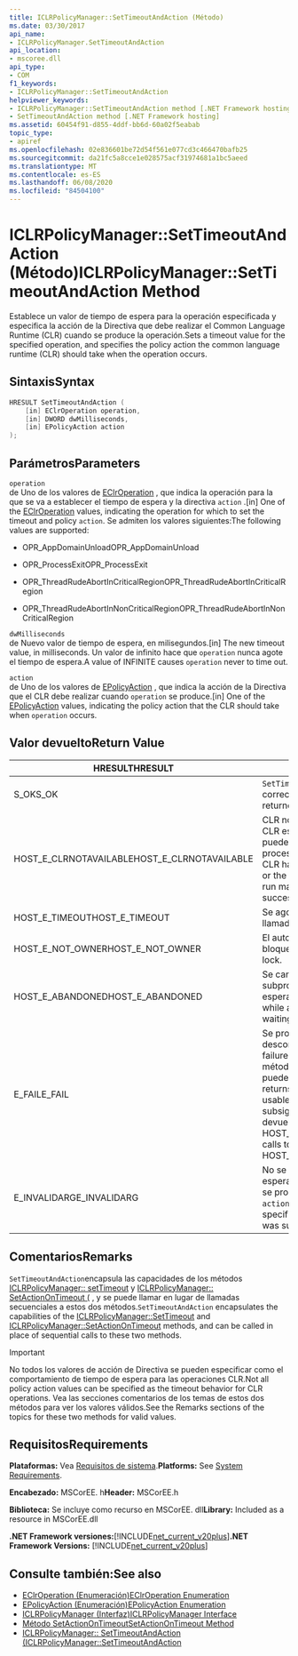 ```yaml
---
title: ICLRPolicyManager::SetTimeoutAndAction (Método)
ms.date: 03/30/2017
api_name:
- ICLRPolicyManager.SetTimeoutAndAction
api_location:
- mscoree.dll
api_type:
- COM
f1_keywords:
- ICLRPolicyManager::SetTimeoutAndAction
helpviewer_keywords:
- ICLRPolicyManager::SetTimeoutAndAction method [.NET Framework hosting]
- SetTimeoutAndAction method [.NET Framework hosting]
ms.assetid: 60454f91-d855-4ddf-bb6d-60a02f5eabab
topic_type:
- apiref
ms.openlocfilehash: 02e836601be72d54f561e077cd3c466470bafb25
ms.sourcegitcommit: da21fc5a8cce1e028575acf31974681a1bc5aeed
ms.translationtype: MT
ms.contentlocale: es-ES
ms.lasthandoff: 06/08/2020
ms.locfileid: "84504100"
---
```

# <a name="iclrpolicymanagersettimeoutandaction-method"></a><span data-ttu-id="04798-102">ICLRPolicyManager::SetTimeoutAndAction (Método)</span><span class="sxs-lookup"><span data-stu-id="04798-102">ICLRPolicyManager::SetTimeoutAndAction Method</span></span>
<span data-ttu-id="04798-103">Establece un valor de tiempo de espera para la operación especificada y especifica la acción de la Directiva que debe realizar el Common Language Runtime (CLR) cuando se produce la operación.</span><span class="sxs-lookup"><span data-stu-id="04798-103">Sets a timeout value for the specified operation, and specifies the policy action the common language runtime (CLR) should take when the operation occurs.</span></span>  
  
## <a name="syntax"></a><span data-ttu-id="04798-104">Sintaxis</span><span class="sxs-lookup"><span data-stu-id="04798-104">Syntax</span></span>  
  
```cpp  
HRESULT SetTimeoutAndAction (  
    [in] EClrOperation operation,  
    [in] DWORD dwMilliseconds,  
    [in] EPolicyAction action  
);  
```  
  
## <a name="parameters"></a><span data-ttu-id="04798-105">Parámetros</span><span class="sxs-lookup"><span data-stu-id="04798-105">Parameters</span></span>  
 `operation`  
 <span data-ttu-id="04798-106">de Uno de los valores de [EClrOperation](eclroperation-enumeration.md) , que indica la operación para la que se va a establecer el tiempo de espera y la directiva `action` .</span><span class="sxs-lookup"><span data-stu-id="04798-106">[in] One of the [EClrOperation](eclroperation-enumeration.md) values, indicating the operation for which to set the timeout and policy `action`.</span></span> <span data-ttu-id="04798-107">Se admiten los valores siguientes:</span><span class="sxs-lookup"><span data-stu-id="04798-107">The following values are supported:</span></span>  
  
- <span data-ttu-id="04798-108">OPR_AppDomainUnload</span><span class="sxs-lookup"><span data-stu-id="04798-108">OPR_AppDomainUnload</span></span>  
  
- <span data-ttu-id="04798-109">OPR_ProcessExit</span><span class="sxs-lookup"><span data-stu-id="04798-109">OPR_ProcessExit</span></span>  
  
- <span data-ttu-id="04798-110">OPR_ThreadRudeAbortInCriticalRegion</span><span class="sxs-lookup"><span data-stu-id="04798-110">OPR_ThreadRudeAbortInCriticalRegion</span></span>  
  
- <span data-ttu-id="04798-111">OPR_ThreadRudeAbortInNonCriticalRegion</span><span class="sxs-lookup"><span data-stu-id="04798-111">OPR_ThreadRudeAbortInNonCriticalRegion</span></span>  
  
 `dwMilliseconds`  
 <span data-ttu-id="04798-112">de Nuevo valor de tiempo de espera, en milisegundos.</span><span class="sxs-lookup"><span data-stu-id="04798-112">[in] The new timeout value, in milliseconds.</span></span> <span data-ttu-id="04798-113">Un valor de infinito hace que `operation` nunca agote el tiempo de espera.</span><span class="sxs-lookup"><span data-stu-id="04798-113">A value of INFINITE causes `operation` never to time out.</span></span>  
  
 `action`  
 <span data-ttu-id="04798-114">de Uno de los valores de [EPolicyAction](epolicyaction-enumeration.md) , que indica la acción de la Directiva que el CLR debe realizar cuando `operation` se produce.</span><span class="sxs-lookup"><span data-stu-id="04798-114">[in] One of the [EPolicyAction](epolicyaction-enumeration.md) values, indicating the policy action that the CLR should take when `operation` occurs.</span></span>  
  
## <a name="return-value"></a><span data-ttu-id="04798-115">Valor devuelto</span><span class="sxs-lookup"><span data-stu-id="04798-115">Return Value</span></span>  
  
|<span data-ttu-id="04798-116">HRESULT</span><span class="sxs-lookup"><span data-stu-id="04798-116">HRESULT</span></span>|<span data-ttu-id="04798-117">Descripción</span><span class="sxs-lookup"><span data-stu-id="04798-117">Description</span></span>|  
|-------------|-----------------|  
|<span data-ttu-id="04798-118">S_OK</span><span class="sxs-lookup"><span data-stu-id="04798-118">S_OK</span></span>|<span data-ttu-id="04798-119">`SetTimeoutAndAction`se devolvió correctamente.</span><span class="sxs-lookup"><span data-stu-id="04798-119">`SetTimeoutAndAction` returned successfully.</span></span>|  
|<span data-ttu-id="04798-120">HOST_E_CLRNOTAVAILABLE</span><span class="sxs-lookup"><span data-stu-id="04798-120">HOST_E_CLRNOTAVAILABLE</span></span>|<span data-ttu-id="04798-121">CLR no se ha cargado en un proceso o CLR está en un estado en el que no puede ejecutar código administrado ni procesar la llamada correctamente.</span><span class="sxs-lookup"><span data-stu-id="04798-121">The CLR has not been loaded into a process, or the CLR is in a state in which it cannot run managed code or process the call successfully.</span></span>|  
|<span data-ttu-id="04798-122">HOST_E_TIMEOUT</span><span class="sxs-lookup"><span data-stu-id="04798-122">HOST_E_TIMEOUT</span></span>|<span data-ttu-id="04798-123">Se agotó el tiempo de espera de la llamada.</span><span class="sxs-lookup"><span data-stu-id="04798-123">The call timed out.</span></span>|  
|<span data-ttu-id="04798-124">HOST_E_NOT_OWNER</span><span class="sxs-lookup"><span data-stu-id="04798-124">HOST_E_NOT_OWNER</span></span>|<span data-ttu-id="04798-125">El autor de la llamada no posee el bloqueo.</span><span class="sxs-lookup"><span data-stu-id="04798-125">The caller does not own the lock.</span></span>|  
|<span data-ttu-id="04798-126">HOST_E_ABANDONED</span><span class="sxs-lookup"><span data-stu-id="04798-126">HOST_E_ABANDONED</span></span>|<span data-ttu-id="04798-127">Se canceló un evento mientras un subproceso o fibra bloqueados estaba esperando en él.</span><span class="sxs-lookup"><span data-stu-id="04798-127">An event was canceled while a blocked thread or fiber was waiting on it.</span></span>|  
|<span data-ttu-id="04798-128">E_FAIL</span><span class="sxs-lookup"><span data-stu-id="04798-128">E_FAIL</span></span>|<span data-ttu-id="04798-129">Se produjo un error grave desconocido.</span><span class="sxs-lookup"><span data-stu-id="04798-129">An unknown catastrophic failure occurred.</span></span> <span data-ttu-id="04798-130">Después de que un método devuelve E_FAIL, CLR ya no se puede usar en el proceso.</span><span class="sxs-lookup"><span data-stu-id="04798-130">After a method returns E_FAIL, the CLR is no longer usable within the process.</span></span> <span data-ttu-id="04798-131">Las llamadas subsiguientes a métodos de hospedaje devuelven HOST_E_CLRNOTAVAILABLE.</span><span class="sxs-lookup"><span data-stu-id="04798-131">Subsequent calls to hosting methods return HOST_E_CLRNOTAVAILABLE.</span></span>|  
|<span data-ttu-id="04798-132">E_INVALIDARG</span><span class="sxs-lookup"><span data-stu-id="04798-132">E_INVALIDARG</span></span>|<span data-ttu-id="04798-133">No se puede establecer un tiempo de espera para el especificado `operation` o se proporcionó un valor no válido para `action` .</span><span class="sxs-lookup"><span data-stu-id="04798-133">A timeout cannot be set for the specified `operation`, or an invalid value was supplied for `action`.</span></span>|  
  
## <a name="remarks"></a><span data-ttu-id="04798-134">Comentarios</span><span class="sxs-lookup"><span data-stu-id="04798-134">Remarks</span></span>  
 <span data-ttu-id="04798-135">`SetTimeoutAndAction`encapsula las capacidades de los métodos [ICLRPolicyManager:: setTimeout](iclrpolicymanager-settimeout-method.md) y [ICLRPolicyManager:: SetActionOnTimeout (](iclrpolicymanager-setactionontimeout-method.md) , y se puede llamar en lugar de llamadas secuenciales a estos dos métodos.</span><span class="sxs-lookup"><span data-stu-id="04798-135">`SetTimeoutAndAction` encapsulates the capabilities of the [ICLRPolicyManager::SetTimeout](iclrpolicymanager-settimeout-method.md) and [ICLRPolicyManager::SetActionOnTimeout](iclrpolicymanager-setactionontimeout-method.md) methods, and can be called in place of sequential calls to these two methods.</span></span>  
  
> [!IMPORTANT]
> <span data-ttu-id="04798-136">No todos los valores de acción de Directiva se pueden especificar como el comportamiento de tiempo de espera para las operaciones CLR.</span><span class="sxs-lookup"><span data-stu-id="04798-136">Not all policy action values can be specified as the timeout behavior for CLR operations.</span></span> <span data-ttu-id="04798-137">Vea las secciones comentarios de los temas de estos dos métodos para ver los valores válidos.</span><span class="sxs-lookup"><span data-stu-id="04798-137">See the Remarks sections of the topics for these two methods for valid values.</span></span>  
  
## <a name="requirements"></a><span data-ttu-id="04798-138">Requisitos</span><span class="sxs-lookup"><span data-stu-id="04798-138">Requirements</span></span>  
 <span data-ttu-id="04798-139">**Plataformas:** Vea [Requisitos de sistema](../../get-started/system-requirements.md).</span><span class="sxs-lookup"><span data-stu-id="04798-139">**Platforms:** See [System Requirements](../../get-started/system-requirements.md).</span></span>  
  
 <span data-ttu-id="04798-140">**Encabezado:** MSCorEE. h</span><span class="sxs-lookup"><span data-stu-id="04798-140">**Header:** MSCorEE.h</span></span>  
  
 <span data-ttu-id="04798-141">**Biblioteca:** Se incluye como recurso en MSCorEE. dll</span><span class="sxs-lookup"><span data-stu-id="04798-141">**Library:** Included as a resource in MSCorEE.dll</span></span>  
  
 <span data-ttu-id="04798-142">**.NET Framework versiones:**[!INCLUDE[net_current_v20plus](../../../../includes/net-current-v20plus-md.md)]</span><span class="sxs-lookup"><span data-stu-id="04798-142">**.NET Framework Versions:** [!INCLUDE[net_current_v20plus](../../../../includes/net-current-v20plus-md.md)]</span></span>  
  
## <a name="see-also"></a><span data-ttu-id="04798-143">Consulte también:</span><span class="sxs-lookup"><span data-stu-id="04798-143">See also</span></span>

- [<span data-ttu-id="04798-144">EClrOperation (Enumeración)</span><span class="sxs-lookup"><span data-stu-id="04798-144">EClrOperation Enumeration</span></span>](eclroperation-enumeration.md)
- [<span data-ttu-id="04798-145">EPolicyAction (Enumeración)</span><span class="sxs-lookup"><span data-stu-id="04798-145">EPolicyAction Enumeration</span></span>](epolicyaction-enumeration.md)
- [<span data-ttu-id="04798-146">ICLRPolicyManager (Interfaz)</span><span class="sxs-lookup"><span data-stu-id="04798-146">ICLRPolicyManager Interface</span></span>](iclrpolicymanager-interface.md)
- [<span data-ttu-id="04798-147">Método SetActionOnTimeout</span><span class="sxs-lookup"><span data-stu-id="04798-147">SetActionOnTimeout Method</span></span>](iclrpolicymanager-setactionontimeout-method.md)
- [<span data-ttu-id="04798-148">ICLRPolicyManager:: SetTimeoutAndAction (</span><span class="sxs-lookup"><span data-stu-id="04798-148">ICLRPolicyManager::SetTimeoutAndAction</span></span>](iclrpolicymanager-settimeoutandaction-method.md)
